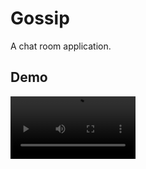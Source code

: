 # Gossip

A chat room application.

## Demo

<video src='https://github.com/user-attachments/assets/2e973162-2a8a-4085-93ad-4e97575e4e66' width=200 />

## Architecture

## How to build
